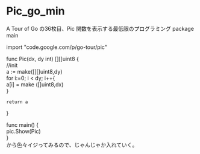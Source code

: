 Pic_go_min
==========

A Tour of Go の36枚目、Pic 関数を表示する最低限のプログラミング
package main  

import "code.google.com/p/go-tour/pic"  

func Pic(dx, dy int) [][]uint8 {  
//init  
    a := make([][]uint8,dy)  
    for i:=0; i < dy; i++{  
        a[i] = make ([]uint8,dx)  
    }  
    
    return a  
}  

func main() {  
    pic.Show(Pic)  
}  
から色々イジってみるので、じゃんじゃか入れていく。
